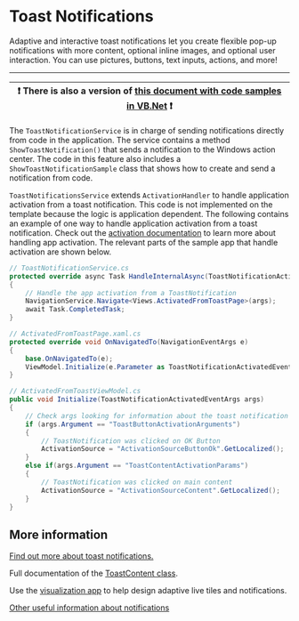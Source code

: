 ﻿# Toast Notifications

Adaptive and interactive toast notifications let you create flexible pop-up notifications with more content, optional inline images, and optional user interaction. You can use pictures, buttons, text inputs, actions, and more!

---

:heavy_exclamation_mark: There is also a version of [this document with code samples in VB.Net](./toast-notifications.vb.md) :heavy_exclamation_mark: |
---------------------------------------------------------------------------------------------------------------------------------------- |

The `ToastNotificationService` is in charge of sending notifications directly from code in the application. The service contains a method `ShowToastNotification()` that sends a notification to the Windows action center. The code in this feature also includes a `ShowToastNotificationSample` class that shows how to create and send a notification from code.

`ToastNotificationsService` extends `ActivationHandler` to handle application activation from a toast notification. This code is not implemented on the template because the logic is application dependent. The following contains an example of one way to handle application activation from a toast notification.
Check out the [activation documentation](../activation.md) to learn more about handling app activation.
The relevant parts of the sample app that handle activation are shown below.

```csharp
// ToastNotificationService.cs
protected override async Task HandleInternalAsync(ToastNotificationActivatedEventArgs args)
{
    // Handle the app activation from a ToastNotification
    NavigationService.Navigate<Views.ActivatedFromToastPage>(args);
    await Task.CompletedTask;
}

// ActivatedFromToastPage.xaml.cs
protected override void OnNavigatedTo(NavigationEventArgs e)
{
    base.OnNavigatedTo(e);
    ViewModel.Initialize(e.Parameter as ToastNotificationActivatedEventArgs);
}

// ActivatedFromToastViewModel.cs
public void Initialize(ToastNotificationActivatedEventArgs args)
{
    // Check args looking for information about the toast notification
    if (args.Argument == "ToastButtonActivationArguments")
    {
        // ToastNotification was clicked on OK Button
        ActivationSource = "ActivationSourceButtonOk".GetLocalized();
    }
    else if(args.Argument == "ToastContentActivationParams")
    {
        // ToastNotification was clicked on main content
        ActivationSource = "ActivationSourceContent".GetLocalized();
    }
}
```

## More information

[Find out more about toast notifications.](https://docs.microsoft.com/windows/uwp/controls-and-patterns/tiles-and-notifications-adaptive-interactive-toasts)

Full documentation of the [ToastContent class](https://docs.microsoft.com/dotnet/api/microsoft.toolkit.uwp.notifications.toastcontent).

Use the [visualization app](https://docs.microsoft.com/windows/uwp/controls-and-patterns/tiles-and-notifications-notifications-visualizer) to help design adaptive live tiles and notifications.

[Other useful information about notifications](../notifications.md#other-useful-links-about-notifications)

